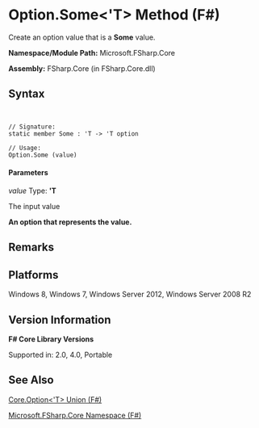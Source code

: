# Option.Some<'T> Method (F#)

Create an option value that is a **Some** value.

**Namespace/Module Path:** Microsoft.FSharp.Core

**Assembly:** FSharp.Core (in FSharp.Core.dll)


## Syntax


```


// Signature:
static member Some : 'T -> 'T option

// Usage:
Option.Some (value)

```



#### Parameters
*value*
Type: **'T**


The input value



**An option that represents the value.**
## Remarks

## Platforms
Windows 8, Windows 7, Windows Server 2012, Windows Server 2008 R2


## Version Information
**F# Core Library Versions**

Supported in: 2.0, 4.0, Portable




## See Also
[Core.Option&#60;'T&#62; Union &#40;F&#35;&#41;](Core.Option%5B%27T%5D-Union-%5BFSharp%5D.md)

[Microsoft.FSharp.Core Namespace &#40;F&#35;&#41;](Microsoft.FSharp.Core-Namespace-%5BFSharp%5D.md)

